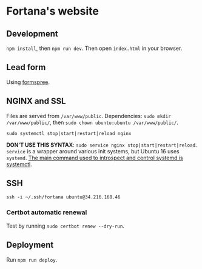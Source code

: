 # Fortana's website

## Development
`npm install`, then `npm run dev`. Then open `index.html` in your browser.

## Lead form
Using [formspree](https://formspree.io/).

## NGINX and SSL
Files are served from `/var/www/public`. Dependencies: `sudo mkdir /var/www/public/`, then `sudo chown ubuntu:ubuntu /var/www/public/`.

`sudo systemctl stop|start|restart|reload nginx`

__DON'T USE THIS SYNTAX__: `sudo service nginx stop|start|restart|reload`. `service` is a wrapper around various init systems, but Ubuntu 16 uses `systemd`. [The main command used to introspect and control systemd is systemctl](https://wiki.archlinux.org/index.php/systemd#Basic_systemctl_usage).

## SSH
`ssh -i ~/.ssh/fortana ubuntu@34.216.168.46`

### Certbot automatic renewal
Test by running `sudo certbot renew --dry-run`.

## Deployment
Run `npm run deploy`.
